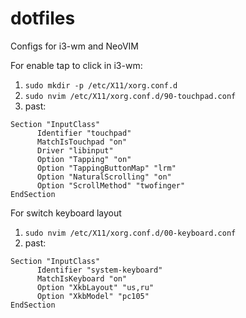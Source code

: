 # dotfiles
Configs for i3-wm and NeoVIM

For enable tap to click in i3-wm:
  1. ```sudo mkdir -p /etc/X11/xorg.conf.d```
  2. ```sudo nvim /etc/X11/xorg.conf.d/90-touchpad.conf```
  3. past:
  ```
  Section "InputClass"
        Identifier "touchpad"
        MatchIsTouchpad "on"
        Driver "libinput"
        Option "Tapping" "on"
        Option "TappingButtonMap" "lrm"
        Option "NaturalScrolling" "on"
        Option "ScrollMethod" "twofinger"
  EndSection
  ```
   
For switch keyboard layout
  1. ```sudo nvim /etc/X11/xorg.conf.d/00-keyboard.conf```
  2. past:
  ```
  Section "InputClass"
        Identifier "system-keyboard"
        MatchIsKeyboard "on"
        Option "XkbLayout" "us,ru"
        Option "XkbModel" "pc105"
  EndSection
  ```
 
    
